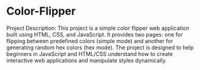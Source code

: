 # Color-Flipper
Project Description: 
This project is a simple color flipper web application built using HTML, CSS, and JavaScript. It provides two pages: one for flipping between predefined colors (simple mode) and another for generating random hex colors (hex mode).
The project is designed to help beginners in JavaScript and HTML/CSS understand how to create interactive web applications and manipulate styles dynamically.
